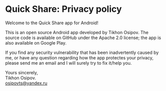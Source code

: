 # Quick Share: Privacy policy
Welcome to the Quick Share app for Android!

This is an open source Android app developed by Tikhon Osipov. The source code is available on GitHub under the Apache 2.0 license; the app is also available on Google Play.

If you find any security vulnerability that has been inadvertently caused by me, or have any question regarding how the app protectes your privacy, please send me an email and I will surely try to fix it/help you.

Yours sincerely,  
Tikhon Osipov.  
osipovts@yandex.ru
